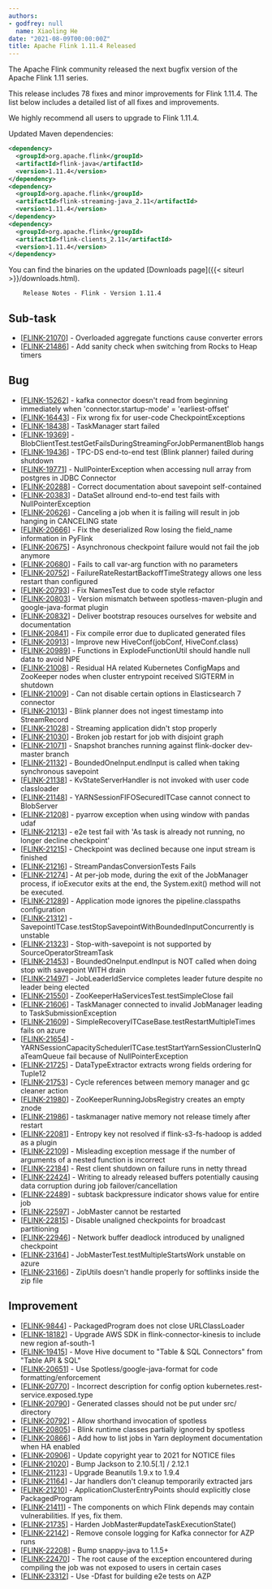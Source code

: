 ```yaml
---
authors:
- godfrey: null
  name: Xiaoling He
date: "2021-08-09T00:00:00Z"
title: Apache Flink 1.11.4 Released
---
```


The Apache Flink community released the next bugfix version of the Apache Flink 1.11 series.

This release includes 78 fixes and minor improvements for Flink 1.11.4. The list below includes a detailed list of all fixes and improvements.

We highly recommend all users to upgrade to Flink 1.11.4.

Updated Maven dependencies:

```xml
<dependency>
  <groupId>org.apache.flink</groupId>
  <artifactId>flink-java</artifactId>
  <version>1.11.4</version>
</dependency>
<dependency>
  <groupId>org.apache.flink</groupId>
  <artifactId>flink-streaming-java_2.11</artifactId>
  <version>1.11.4</version>
</dependency>
<dependency>
  <groupId>org.apache.flink</groupId>
  <artifactId>flink-clients_2.11</artifactId>
  <version>1.11.4</version>
</dependency>
```

You can find the binaries on the updated [Downloads page]({{< siteurl >}}/downloads.html).



        Release Notes - Flink - Version 1.11.4

<h2>        Sub-task
</h2>
<ul>
<li>[<a href='https://issues.apache.org/jira/browse/FLINK-21070'>FLINK-21070</a>] -         Overloaded aggregate functions cause converter errors
</li>
<li>[<a href='https://issues.apache.org/jira/browse/FLINK-21486'>FLINK-21486</a>] -         Add sanity check when switching from Rocks to Heap timers
</li>
</ul>

<h2>        Bug
</h2>
<ul>
<li>[<a href='https://issues.apache.org/jira/browse/FLINK-15262'>FLINK-15262</a>] -         kafka connector doesn&#39;t read from beginning immediately when &#39;connector.startup-mode&#39; = &#39;earliest-offset&#39; 
</li>
<li>[<a href='https://issues.apache.org/jira/browse/FLINK-16443'>FLINK-16443</a>] -         Fix wrong fix for user-code CheckpointExceptions
</li>
<li>[<a href='https://issues.apache.org/jira/browse/FLINK-18438'>FLINK-18438</a>] -         TaskManager start failed
</li>
<li>[<a href='https://issues.apache.org/jira/browse/FLINK-19369'>FLINK-19369</a>] -         BlobClientTest.testGetFailsDuringStreamingForJobPermanentBlob hangs
</li>
<li>[<a href='https://issues.apache.org/jira/browse/FLINK-19436'>FLINK-19436</a>] -         TPC-DS end-to-end test (Blink planner) failed during shutdown
</li>
<li>[<a href='https://issues.apache.org/jira/browse/FLINK-19771'>FLINK-19771</a>] -         NullPointerException when accessing null array from postgres in JDBC Connector
</li>
<li>[<a href='https://issues.apache.org/jira/browse/FLINK-20288'>FLINK-20288</a>] -         Correct documentation about savepoint self-contained
</li>
<li>[<a href='https://issues.apache.org/jira/browse/FLINK-20383'>FLINK-20383</a>] -         DataSet allround end-to-end test fails with NullPointerException
</li>
<li>[<a href='https://issues.apache.org/jira/browse/FLINK-20626'>FLINK-20626</a>] -         Canceling a job when it is failing will result in job hanging in CANCELING state
</li>
<li>[<a href='https://issues.apache.org/jira/browse/FLINK-20666'>FLINK-20666</a>] -         Fix the deserialized Row losing the field_name information in PyFlink
</li>
<li>[<a href='https://issues.apache.org/jira/browse/FLINK-20675'>FLINK-20675</a>] -         Asynchronous checkpoint failure would not fail the job anymore
</li>
<li>[<a href='https://issues.apache.org/jira/browse/FLINK-20680'>FLINK-20680</a>] -         Fails to call var-arg function with no parameters
</li>
<li>[<a href='https://issues.apache.org/jira/browse/FLINK-20752'>FLINK-20752</a>] -         FailureRateRestartBackoffTimeStrategy allows one less restart than configured
</li>
<li>[<a href='https://issues.apache.org/jira/browse/FLINK-20793'>FLINK-20793</a>] -         Fix NamesTest due to code style refactor
</li>
<li>[<a href='https://issues.apache.org/jira/browse/FLINK-20803'>FLINK-20803</a>] -         Version mismatch between spotless-maven-plugin and google-java-format plugin
</li>
<li>[<a href='https://issues.apache.org/jira/browse/FLINK-20832'>FLINK-20832</a>] -         Deliver bootstrap resouces ourselves for website and documentation
</li>
<li>[<a href='https://issues.apache.org/jira/browse/FLINK-20841'>FLINK-20841</a>] -         Fix compile error due to duplicated generated files
</li>
<li>[<a href='https://issues.apache.org/jira/browse/FLINK-20913'>FLINK-20913</a>] -         Improve new HiveConf(jobConf, HiveConf.class)
</li>
<li>[<a href='https://issues.apache.org/jira/browse/FLINK-20989'>FLINK-20989</a>] -         Functions in ExplodeFunctionUtil should handle null data to avoid NPE
</li>
<li>[<a href='https://issues.apache.org/jira/browse/FLINK-21008'>FLINK-21008</a>] -         Residual HA related Kubernetes ConfigMaps and ZooKeeper nodes when cluster entrypoint received SIGTERM in shutdown
</li>
<li>[<a href='https://issues.apache.org/jira/browse/FLINK-21009'>FLINK-21009</a>] -         Can not disable certain options in Elasticsearch 7 connector
</li>
<li>[<a href='https://issues.apache.org/jira/browse/FLINK-21013'>FLINK-21013</a>] -         Blink planner does not ingest timestamp into StreamRecord
</li>
<li>[<a href='https://issues.apache.org/jira/browse/FLINK-21028'>FLINK-21028</a>] -         Streaming application didn&#39;t stop properly 
</li>
<li>[<a href='https://issues.apache.org/jira/browse/FLINK-21030'>FLINK-21030</a>] -         Broken job restart for job with disjoint graph
</li>
<li>[<a href='https://issues.apache.org/jira/browse/FLINK-21071'>FLINK-21071</a>] -         Snapshot branches running against flink-docker dev-master branch
</li>
<li>[<a href='https://issues.apache.org/jira/browse/FLINK-21132'>FLINK-21132</a>] -         BoundedOneInput.endInput is called when taking synchronous savepoint
</li>
<li>[<a href='https://issues.apache.org/jira/browse/FLINK-21138'>FLINK-21138</a>] -         KvStateServerHandler is not invoked with user code classloader
</li>
<li>[<a href='https://issues.apache.org/jira/browse/FLINK-21148'>FLINK-21148</a>] -         YARNSessionFIFOSecuredITCase cannot connect to BlobServer
</li>
<li>[<a href='https://issues.apache.org/jira/browse/FLINK-21208'>FLINK-21208</a>] -         pyarrow exception when using window with pandas udaf
</li>
<li>[<a href='https://issues.apache.org/jira/browse/FLINK-21213'>FLINK-21213</a>] -         e2e test fail with &#39;As task is already not running, no longer decline checkpoint&#39;
</li>
<li>[<a href='https://issues.apache.org/jira/browse/FLINK-21215'>FLINK-21215</a>] -         Checkpoint was declined because one input stream is finished
</li>
<li>[<a href='https://issues.apache.org/jira/browse/FLINK-21216'>FLINK-21216</a>] -         StreamPandasConversionTests Fails
</li>
<li>[<a href='https://issues.apache.org/jira/browse/FLINK-21274'>FLINK-21274</a>] -         At per-job mode, during the exit of the JobManager process, if ioExecutor exits at the end, the System.exit() method will not be executed.
</li>
<li>[<a href='https://issues.apache.org/jira/browse/FLINK-21289'>FLINK-21289</a>] -         Application mode ignores the pipeline.classpaths configuration
</li>
<li>[<a href='https://issues.apache.org/jira/browse/FLINK-21312'>FLINK-21312</a>] -         SavepointITCase.testStopSavepointWithBoundedInputConcurrently is unstable
</li>
<li>[<a href='https://issues.apache.org/jira/browse/FLINK-21323'>FLINK-21323</a>] -         Stop-with-savepoint is not supported by SourceOperatorStreamTask
</li>
<li>[<a href='https://issues.apache.org/jira/browse/FLINK-21453'>FLINK-21453</a>] -         BoundedOneInput.endInput is NOT called when doing stop with savepoint WITH drain
</li>
<li>[<a href='https://issues.apache.org/jira/browse/FLINK-21497'>FLINK-21497</a>] -         JobLeaderIdService completes leader future despite no leader being elected
</li>
<li>[<a href='https://issues.apache.org/jira/browse/FLINK-21550'>FLINK-21550</a>] -         ZooKeeperHaServicesTest.testSimpleClose fail
</li>
<li>[<a href='https://issues.apache.org/jira/browse/FLINK-21606'>FLINK-21606</a>] -         TaskManager connected to invalid JobManager leading to TaskSubmissionException
</li>
<li>[<a href='https://issues.apache.org/jira/browse/FLINK-21609'>FLINK-21609</a>] -         SimpleRecoveryITCaseBase.testRestartMultipleTimes fails on azure
</li>
<li>[<a href='https://issues.apache.org/jira/browse/FLINK-21654'>FLINK-21654</a>] -         YARNSessionCapacitySchedulerITCase.testStartYarnSessionClusterInQaTeamQueue fail because of NullPointerException
</li>
<li>[<a href='https://issues.apache.org/jira/browse/FLINK-21725'>FLINK-21725</a>] -         DataTypeExtractor extracts wrong fields ordering for Tuple12
</li>
<li>[<a href='https://issues.apache.org/jira/browse/FLINK-21753'>FLINK-21753</a>] -         Cycle references between memory manager and gc cleaner action
</li>
<li>[<a href='https://issues.apache.org/jira/browse/FLINK-21980'>FLINK-21980</a>] -         ZooKeeperRunningJobsRegistry creates an empty znode
</li>
<li>[<a href='https://issues.apache.org/jira/browse/FLINK-21986'>FLINK-21986</a>] -         taskmanager native memory not release timely after restart
</li>
<li>[<a href='https://issues.apache.org/jira/browse/FLINK-22081'>FLINK-22081</a>] -         Entropy key not resolved if flink-s3-fs-hadoop is added as a plugin
</li>
<li>[<a href='https://issues.apache.org/jira/browse/FLINK-22109'>FLINK-22109</a>] -         Misleading exception message if the number of arguments of a nested function is incorrect
</li>
<li>[<a href='https://issues.apache.org/jira/browse/FLINK-22184'>FLINK-22184</a>] -         Rest client shutdown on failure runs in netty thread
</li>
<li>[<a href='https://issues.apache.org/jira/browse/FLINK-22424'>FLINK-22424</a>] -         Writing to already released buffers potentially causing data corruption during job failover/cancellation
</li>
<li>[<a href='https://issues.apache.org/jira/browse/FLINK-22489'>FLINK-22489</a>] -         subtask backpressure indicator shows value for entire job
</li>
<li>[<a href='https://issues.apache.org/jira/browse/FLINK-22597'>FLINK-22597</a>] -         JobMaster cannot be restarted
</li>
<li>[<a href='https://issues.apache.org/jira/browse/FLINK-22815'>FLINK-22815</a>] -         Disable unaligned checkpoints for broadcast partitioning
</li>
<li>[<a href='https://issues.apache.org/jira/browse/FLINK-22946'>FLINK-22946</a>] -         Network buffer deadlock introduced by unaligned checkpoint
</li>
<li>[<a href='https://issues.apache.org/jira/browse/FLINK-23164'>FLINK-23164</a>] -         JobMasterTest.testMultipleStartsWork unstable on azure
</li>
<li>[<a href='https://issues.apache.org/jira/browse/FLINK-23166'>FLINK-23166</a>] -         ZipUtils doesn&#39;t handle properly for softlinks inside the zip file
</li>
</ul>

<h2>        Improvement
</h2>
<ul>
<li>[<a href='https://issues.apache.org/jira/browse/FLINK-9844'>FLINK-9844</a>] -         PackagedProgram does not close URLClassLoader
</li>
<li>[<a href='https://issues.apache.org/jira/browse/FLINK-18182'>FLINK-18182</a>] -         Upgrade AWS SDK in flink-connector-kinesis to include new region af-south-1
</li>
<li>[<a href='https://issues.apache.org/jira/browse/FLINK-19415'>FLINK-19415</a>] -         Move Hive document to &quot;Table &amp; SQL Connectors&quot; from &quot;Table API &amp; SQL&quot;
</li>
<li>[<a href='https://issues.apache.org/jira/browse/FLINK-20651'>FLINK-20651</a>] -         Use Spotless/google-java-format for code formatting/enforcement
</li>
<li>[<a href='https://issues.apache.org/jira/browse/FLINK-20770'>FLINK-20770</a>] -         Incorrect description for config option kubernetes.rest-service.exposed.type
</li>
<li>[<a href='https://issues.apache.org/jira/browse/FLINK-20790'>FLINK-20790</a>] -         Generated classes should not be put under src/ directory
</li>
<li>[<a href='https://issues.apache.org/jira/browse/FLINK-20792'>FLINK-20792</a>] -         Allow shorthand invocation of spotless
</li>
<li>[<a href='https://issues.apache.org/jira/browse/FLINK-20805'>FLINK-20805</a>] -         Blink runtime classes partially ignored by spotless
</li>
<li>[<a href='https://issues.apache.org/jira/browse/FLINK-20866'>FLINK-20866</a>] -         Add how to list jobs in Yarn deployment documentation when HA enabled
</li>
<li>[<a href='https://issues.apache.org/jira/browse/FLINK-20906'>FLINK-20906</a>] -         Update copyright year to 2021 for NOTICE files
</li>
<li>[<a href='https://issues.apache.org/jira/browse/FLINK-21020'>FLINK-21020</a>] -         Bump Jackson to 2.10.5[.1] / 2.12.1
</li>
<li>[<a href='https://issues.apache.org/jira/browse/FLINK-21123'>FLINK-21123</a>] -         Upgrade Beanutils 1.9.x to 1.9.4
</li>
<li>[<a href='https://issues.apache.org/jira/browse/FLINK-21164'>FLINK-21164</a>] -         Jar handlers don&#39;t cleanup temporarily extracted jars
</li>
<li>[<a href='https://issues.apache.org/jira/browse/FLINK-21210'>FLINK-21210</a>] -         ApplicationClusterEntryPoints should explicitly close PackagedProgram
</li>
<li>[<a href='https://issues.apache.org/jira/browse/FLINK-21411'>FLINK-21411</a>] -         The components on which Flink depends may contain vulnerabilities. If yes, fix them.
</li>
<li>[<a href='https://issues.apache.org/jira/browse/FLINK-21735'>FLINK-21735</a>] -         Harden JobMaster#updateTaskExecutionState()
</li>
<li>[<a href='https://issues.apache.org/jira/browse/FLINK-22142'>FLINK-22142</a>] -         Remove console logging for Kafka connector for AZP runs
</li>
<li>[<a href='https://issues.apache.org/jira/browse/FLINK-22208'>FLINK-22208</a>] -         Bump snappy-java to 1.1.5+
</li>
<li>[<a href='https://issues.apache.org/jira/browse/FLINK-22470'>FLINK-22470</a>] -         The root cause of the exception encountered during compiling the job was not exposed to users in certain cases
</li>
<li>[<a href='https://issues.apache.org/jira/browse/FLINK-23312'>FLINK-23312</a>] -         Use -Dfast for building e2e tests on AZP
</li>
</ul>
                                                                                                                                                                                                                                                                                                                   